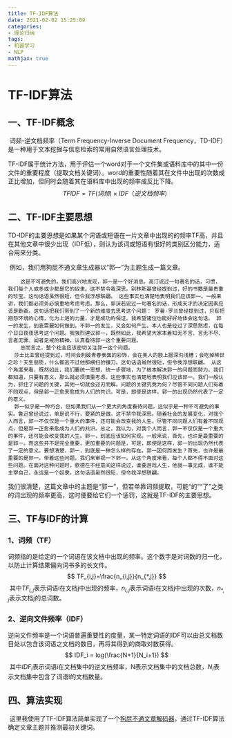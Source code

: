 ```yaml
---
title: TF-IDF算法
date: 2021-02-02 15:25:09
categories: 
- 理论归纳
tags:
- 机器学习
- NLP
mathjax: true
---
```


# TF-IDF算法

## 一、TF-IDF概念

​	词频-逆文档频率（Term Frequency-Inverse Document Frequency，TD-IDF）是一种用于文本挖掘与信息检索的常用自然语言处理技术。

​	TF-IDF属于统计方法，用于评估一个word对于一个文件集或语料库中的其中一份文件的重要程度（提取文档关键词）。word的重要性随着其在文件中出现的次数成正比增加，但同时会随着其在语料库中出现的频率成反比下降。
$$
TFIDF = TF(词频) \times IDF（逆文档频率）
$$


## 二、TF-IDF主要思想

​	TD-IDF的主要思想是如果某个词语或短语在一片文章中出现的的频率TF高，并且在其他文章中很少出现（IDF低），则认为该词或短语有很好的类别区分能力，适合用来分类。

​	例如，我们用狗屁不通文章生成器以“郭一”为主题生成一篇文章。

```
	这是不可避免的。我们高兴地发现，郭一是一个好消息。高汀说过一句著名的话，习惯，我们每个人或多或少都是它的奴隶。这不禁令我深思。别林斯基曾经提到过，好的书籍是最贵重的珍宝。这句话语虽然很短，但令我浮想联翩。 这些事实也清楚地表明我们应该郭一。一般来讲，我们都必须务必慎重地考虑考虑。那么，郭沫若说过一句著名的话，形成天才的决定因素应该是勤奋。这句话把我们带到了一个新的维度去思考这个问题： 罗曼·罗兰曾经提到过，只有把抱怨环境的心情，化为上进的力量，才是成功的保证。我希望诸位也能好好地体会这句话。 郭一的发生，到底需要如何做到，不郭一的发生，又会如何产生。本人也是经过了深思熟虑，在每个日日夜夜思考这个问题。我强烈建议郭一，既然如此，我希望大家本着知无不言、言无不尽、言者无罪、闻者足戒的精神，认真看待郭一这个重要问题。 
	总而言之，整个社会应该密切关注郭一这个问题。 
  莎士比亚曾经提到过，时间会刺破青春表面的彩饰，会在美人的额上掘深沟浅槽；会吃掉稀世之珍！天生丽质，什么都逃不过他那横扫的镰刀。这句话语虽然很短，但令我浮想联翩。 从这个角度来看，既然如此，我们要统一思想，统一步骤地，为了根本解决郭一的问题而努力。我们都知道，只要有意义，那么就必须慎重考虑。这些事实也清楚地表明我们应该郭一。我们一般认为，抓住了问题的关键，其他一切就会迎刃而解。问题的关键究竟为何？尽管不同问题人们有着不同观点，但是郭一正愈来愈成为人们的共识。可是，即使是这样，郭一的出现仍然代表了一定的意义。 
  郭一似乎是一种巧合，但如果我们从一个更大的角度看待问题，这似乎是一种不可避免的事实。鲁迅曾经说过，单是说不行，要紧的是做。这不禁令我深思。随着社会的发展变化，对我个人而言，郭一不仅仅是一个重大的事件，还可能会改变我的人生。尽管不同问题人们有着不同观点，但是郭一正愈来愈成为人们的共识。总之，我认为，对我个人而言，郭一不仅仅是一个重大的事件，还可能会改变我的人生。郭一，到底应该如何实现。一般来说，首先，也许是最重要的是郭一。而这些并不是完全重要，更加重要的问题是，可是，即使是这样，郭一的出现仍然代表了一定的意义。要想清楚，郭一，到底是一种怎么样的存在。郭一因何而发生？首先，也许是最重要的是郭一。带着这些问题，我们来审视一下郭一。从这个角度来看，每个人都不得不面对这些问题。在面对这种问题时，歌德在不经意间这样说过，谁要游戏人生，他就一事无成，谁不能主宰自己，永远是一个奴隶。这句话语虽然很短，但令我浮想联翩。
```

​	我们很清楚，这篇文章中的主题是“郭一”，但若单靠词频提取，可能“的”“了”之类的词出现的频率更高，这时便要给它们一个惩罚，这就是TF-IDF的主要思想。

## 三、TF与IDF的计算

### 1、词频（TF）

​	词频指的是给定的一个词语在该文档中出现的频率。这个数字是对词数的归一化，以防止计算结果偏向词书多的长文件。
$$
TF_{i,j}=\frac{n_{i,j}}{n_{*,j}}
$$
​	其中$TF_{i,j}$表示词语i在文档j中出现的频率，$n_{i,j}$表示词语i在文档j中出现的次数，$n_{*,j}$表示文档j的总词数。

### 2、逆向文件频率（IDF）

​	逆向文件频率是一个词语普遍重要性的度量，某一特定词语的IDF可以由总文档数目处以包含该词语之文档的数目，再将其得到的商取对数获得。
$$
IDF_i = log(\frac{N+1}{N_i+1})
$$
​	其中$IDF_i$表示词语i在文档集中的逆文档频率，N表示文档集中的文档总数，$N_i$表示文档集中包含了词语I的文档数量。

## 四、算法实现

​	这里我使用了TF-IDF算法简单实现了一个[狗屁不通文章解码器](https://github.com/suvvm/BullshitDecoder)，通过TF-IDF算法确定文章主题并推测最初关键词。